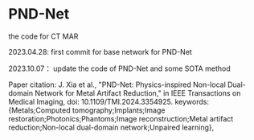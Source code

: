 # PND-Net
the code for CT MAR

2023.04.28:
first commit for base network for PND-Net



2023.10.07：
update the code of PND-Net and some SOTA method

Paper citation:
J. Xia et al., "PND-Net: Physics-inspired Non-local Dual-domain Network for Metal Artifact Reduction," in IEEE Transactions on Medical Imaging, doi: 10.1109/TMI.2024.3354925.
keywords: {Metals;Computed tomography;Implants;Image restoration;Photonics;Phantoms;Image reconstruction;Metal artifact reduction;Non-local dual-domain network;Unpaired learning},

